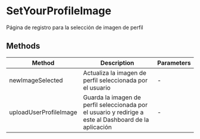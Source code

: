 # SetYourProfileImage

Página de registro para la selección de imagen de perfil

## Methods

<!-- @vuese:SetYourProfileImage:methods:start -->
|Method|Description|Parameters|
|---|---|---|
|newImageSelected|Actualiza la imagen de perfil seleccionada por el usuario|-|
|uploadUserProfileImage|Guarda la imagen de perfil seleccionada por el usuario y redirige a este al Dashboard de la aplicación|-|

<!-- @vuese:SetYourProfileImage:methods:end -->


